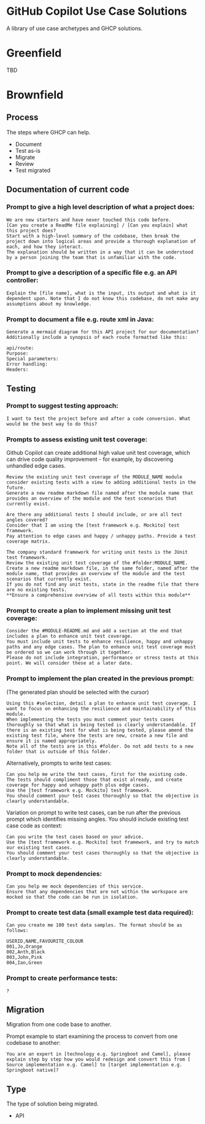 # GitHub Copilot Use Case Solutions
A library of use case archetypes and GHCP solutions.

# Greenfield
TBD

# Brownfield

## Process
The steps where GHCP can help.
- Document
- Test as-is
- Migrate
- Review
- Test migrated

## Documentation of current code

### Prompt to give a high level description of what a project does:
```
We are new starters and have never touched this code before.
[Can you create a ReadMe file explaining] / [Can you explain] what this project does?
Start with a high-level summary of the codebase, then break the project down into logical areas and provide a thorough explanation of each, and how they interact.
The explanation should be written in a way that it can be understood by a person joining the team that is unfamiliar with the code.
```

### Prompt to give a description of a specific file e.g. an API controller:
```
Explain the [file name], what is the input, its output and what is it dependent upon. Note that I do not know this codebase, do not make any assumptions about my knowledge.
```

### Prompt to document a file e.g. route xml in Java:
```
Generate a mermaid diagram for this API project for our documentation? Additionally include a synopsis of each route formatted like this:
 
api/route:
Purpose:
Special parameters:
Error handling:
Headers:
```

## Testing

### Prompt to suggest testing approach:
```
I want to test the project before and after a code conversion. What would be the best way to do this?
```

### Prompts to assess existing unit test coverage:
Github Copilot can create additional high value unit test coverage, which can drive code quality improvement - for example, by discovering unhandled edge cases. 
```
Review the existing unit test coverage of the MODULE_NAME module consider existing tests with a view to adding additional tests in the future.
Generate a new readme markdown file named after the module name that provides an overview of the module and the test scenarios that currently exist.
```
```
Are there any additional tests I should include, or are all test angles covered?
Consider that I am using the [test framework e.g. Mockito] test framework.
Pay attention to edge cases and happy / unhappy paths. Provide a test coverage matrix.
```
```
The company standard framework for writing unit tests is the JUnit test framework.
Review the existing unit test coverage of the #folder:MODULE_NAME.
Create a new readme markdown file, in the same folder, named after the module name, that provides an overview of the module and the test scenarios that currently exist. 
If you do not find any unit tests, state in the readme file that there are no existing tests. 
**Ensure a comprehensive overview of all tests within this module**
```

### Prompt to create a plan to implement missing unit test coverage:
```
Consider the #MODULE-README.md and add a section at the end that includes a plan to enhance unit test coverage. 
You must include unit tests to enhance resilience, happy and unhappy paths and any edge cases. The plan to enhance unit test coverage must be ordered so we can work through it together.
Please do not include integration, performance or stress tests at this point. We will consider these at a later date.
```

### Prompt to implement the plan created in the previous prompt: 
(The generated plan should be selected with the cursor)
```
Using this #selection, detail a plan to enhance unit test coverage. I want to focus on enhancing the resilience and maintainability of this module. 
When implementing the tests you must comment your tests cases thoroughly so that what is being tested is clearly understandable. If there is an existing test for what is being tested, please amend the existing test file, where the tests are new, create a new file and ensure it is named appropriately.
Note all of the tests are in this #folder. Do not add tests to a new folder that is outside of this folder.
```

Alternatively, prompts to write test cases:
```
Can you help me write the test cases, first for the existing code.
The tests should compliment those that exist already, and create coverage for happy and unhappy path plus edge cases.
Use the [test framework e.g. Mockito] test framework.
You should comment your test cases thoroughly so that the objective is clearly understandable.
```
Variation on prompt to write test cases, can be run after the previous prompt which identifies missing angles. 
You should include existing test case code as context:
```
Can you write the test cases based on your advice.
Use the [test framework e.g. Mockito] test framework, and try to match our existing test cases.
You should comment your test cases thoroughly so that the objective is clearly understandable.
```

### Prompt to mock dependencies:
```
Can you help me mock dependencies of this service.
Ensure that any dependencies that are not within the workspace are mocked so that the code can be run in isolation.
```

### Prompt to create test data (small example test data required):
```
Can you create me 100 test data samples. The format should be as follows:

USERID,NAME,FAVOURITE_COLOUR
001,Jo,Orange
002,Anth,Black
003,John,Pink
004,Ian,Green
```

### Prompt to create performance tests:
```
?
```


## Migration
Migration from one code base to another.

Prompt example to start examining the process to convert from one codebase to another:
```
You are an expert in [technology e.g. Springboot and Camel], please explain step by step how you would redesign and convert this from [ Source implementation e.g. Camel] to [target implementation e.g. Springboot native]?
```

## Type
The type of solution being migrated.
- API
